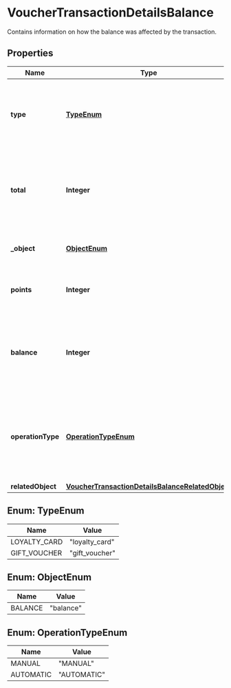 

# VoucherTransactionDetailsBalance

Contains information on how the balance was affected by the transaction.

## Properties

| Name | Type | Description |
|------------ | ------------- | ------------- |
|**type** | [**TypeEnum**](#TypeEnum) | The type of voucher whose balance is being adjusted due to the transaction. |
|**total** | **Integer** | The number of all points or credits accumulated on the card as affected by add or subtract operations. |
|**_object** | [**ObjectEnum**](#ObjectEnum) | The type of the object represented by the JSON. |
|**points** | **Integer** | Points added or subtracted in the transaction of a loyalty card. |
|**balance** | **Integer** | The available points or credits on the card after the transaction as affected by redemption or rollback. |
|**operationType** | [**OperationTypeEnum**](#OperationTypeEnum) | The type of the operation being performed. The operation type is &#x60;AUTOMATIC&#x60; if it is an automatic redemption. |
|**relatedObject** | [**VoucherTransactionDetailsBalanceRelatedObject**](VoucherTransactionDetailsBalanceRelatedObject.md) |  |



## Enum: TypeEnum

| Name | Value |
|---- | -----|
| LOYALTY_CARD | &quot;loyalty_card&quot; |
| GIFT_VOUCHER | &quot;gift_voucher&quot; |



## Enum: ObjectEnum

| Name | Value |
|---- | -----|
| BALANCE | &quot;balance&quot; |



## Enum: OperationTypeEnum

| Name | Value |
|---- | -----|
| MANUAL | &quot;MANUAL&quot; |
| AUTOMATIC | &quot;AUTOMATIC&quot; |




